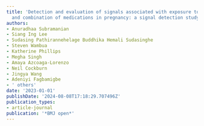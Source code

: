 ```yaml
---
title: 'Detection and evaluation of signals associated with exposure to individual
  and combination of medications in pregnancy: a signal detection study protocol'
authors:
- Anuradhaa Subramanian
- Siang Ing Lee
- Sudasing Pathirannehelage Buddhika Hemali Sudasinghe
- Steven Wambua
- Katherine Phillips
- Megha Singh
- Amaya Azcoaga-Lorenzo
- Neil Cockburn
- Jingya Wang
- Adeniyi Fagbamigbe
- ' others'
date: '2023-01-01'
publishDate: '2024-08-08T17:18:29.707496Z'
publication_types:
- article-journal
publication: '*BMJ open*'
---
```

